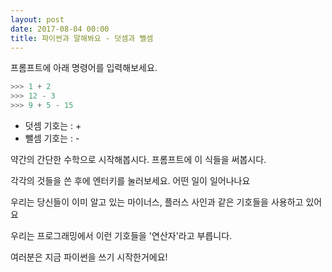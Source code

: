```yaml
---
layout: post
date: 2017-08-04 00:00
title: 파이썬과 말해봐요 - 덧셈과 뺄셈
---
```



<div id="ppt" markdown="1">
  프롬프트에 아래 명령어를 입력해보세요.

  ```python
  >>> 1 + 2
  >>> 12 - 3
  >>> 9 + 5 - 15
  ```

  * 덧셈 기호는 : +
  * 뺄셈 기호는 : -
</div>

<div id="desc">
  약간의 간단한 수학으로 시작해봅시다. 프롬프트에 이 식들을 써봅시다. 

  각각의 것들을 쓴 후에 엔터키를 눌러보세요. 어떤 일이 일어나나요 

  우리는 당신들이 이미 알고 있는 마이너스, 플러스 사인과 같은 기호들을 사용하고 있어요 

  우리는 프로그래밍에서 이런 기호들을 '연산자'라고 부릅니다. 

  여러분은 지금 파이썬을 쓰기 시작한거에요! 
</div>
